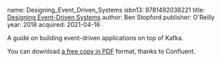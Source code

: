 name: Designing_Event_Driven_Systems
isbn13: 9781492038221
title: [Designing Event-Driven Systems](https://www.oreilly.com/library/view/designing-event-driven-systems/9781492038252/)
author: Ben Stopford
publisher: O'Reilly
year: 2018
acquired: 2021-04-16

A guide on building event-driven applications on top of Kafka.

You can download
[a free copy in PDF](https://www.confluent.io/designing-event-driven-systems/)
format, thanks to Confluent.
